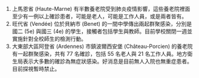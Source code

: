 1. 上馬恩省 \(Haute-Marne\) 有半數養老院受到肺炎疫情影響，這些養老院裡面至少有一例以上確診患者，可能是老人，可能是工作人員，或是兩者皆有。
1. 旺代省 \(Vendée\) 位於貝納市 \(Benet\) 的一間中學傳出兩起群聚感染，分別是國二 \(5e\) 與國三 \(4e\) 的學生，接觸者包括學生與教師。目前學校關閉一週並實施針對全校師生的檢測行動。
1. 大東部大區阿登省 \(Ardennes\) 市鎮波爾西安堡 \(Château-Porcien\) 的養老院有一起群聚感染，共有 77 名確診，包括 55 名老人與 21 名工作人員。地方衛生局表示大多數的確診為無症狀感染。好消息是目前無人入院也無重症患者。目前探視暫時禁止。